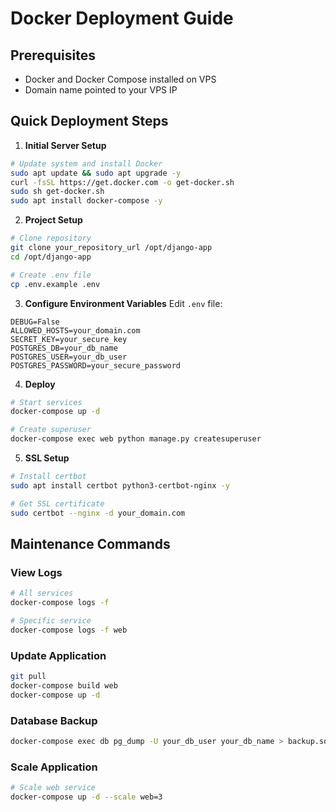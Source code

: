 # Docker Deployment Guide

## Prerequisites
- Docker and Docker Compose installed on VPS
- Domain name pointed to your VPS IP

## Quick Deployment Steps

1. **Initial Server Setup**
```bash
# Update system and install Docker
sudo apt update && sudo apt upgrade -y
curl -fsSL https://get.docker.com -o get-docker.sh
sudo sh get-docker.sh
sudo apt install docker-compose -y
```

2. **Project Setup**
```bash
# Clone repository
git clone your_repository_url /opt/django-app
cd /opt/django-app

# Create .env file
cp .env.example .env
```

3. **Configure Environment Variables**
Edit `.env` file:
```
DEBUG=False
ALLOWED_HOSTS=your_domain.com
SECRET_KEY=your_secure_key
POSTGRES_DB=your_db_name
POSTGRES_USER=your_db_user
POSTGRES_PASSWORD=your_secure_password
```

4. **Deploy**
```bash
# Start services
docker-compose up -d

# Create superuser
docker-compose exec web python manage.py createsuperuser
```

5. **SSL Setup**
```bash
# Install certbot
sudo apt install certbot python3-certbot-nginx -y

# Get SSL certificate
sudo certbot --nginx -d your_domain.com
```

## Maintenance Commands

### View Logs
```bash
# All services
docker-compose logs -f

# Specific service
docker-compose logs -f web
```

### Update Application
```bash
git pull
docker-compose build web
docker-compose up -d
```

### Database Backup
```bash
docker-compose exec db pg_dump -U your_db_user your_db_name > backup.sql
```

### Scale Application
```bash
# Scale web service
docker-compose up -d --scale web=3
``` 